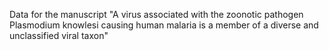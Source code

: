 Data for the manuscript "A virus associated with the zoonotic pathogen Plasmodium knowlesi causing human malaria is a member of a diverse and unclassified viral taxon"
